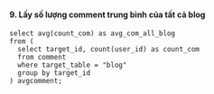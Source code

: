 #### 9. Lấy số lượng comment trung bình của tất cả blog
```mysql
select avg(count_com) as avg_com_all_blog 
from (
  select target_id, count(user_id) as count_com
  from comment
  where target_table = "blog"
  group by target_id
) avgcomment;
```
